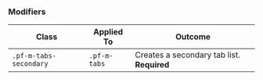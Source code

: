 ### Modifiers

| Class | Applied To | Outcome |
| -- | -- | -- |
| `.pf-m-tabs-secondary` | `.pf-m-tabs` | Creates a secondary tab list. **Required** |
